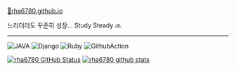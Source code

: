 
[📘rha6780.github.io](https://rha6780.github.io/)

느리더라도 꾸준히 성장... Study Steady 🔜

---

 <img alt="JAVA" src ="https://img.shields.io/badge/JAVA-FAAC58.svg?&style=for-the-badge&logo=JAVA&logoColor=black"/> <img alt="Django" src ="https://img.shields.io/badge/Django-04B431.svg?&style=for-the-badge&logo=Django&logoColor=white"/> <img alt="Ruby" src ="https://img.shields.io/badge/Ruby-FA5858.svg?&style=for-the-badge&logo=Ruby&logoColor=white"/> <img alt="GithubAction" src ="https://img.shields.io/badge/Github_Action-6E6E6E.svg?&style=for-the-badge&logo=github&logoColor=white"/>
 
[![rha6780 GitHub Status](https://github-readme-stats.vercel.app/api?username=rha6780)](https://github.com/rha6780/github-readme-stats) [![rha6780 github stats](https://github-readme-stats.vercel.app/api/top-langs/?username=rha6780&show_icons=true&hide_border=true&title_color=004386&icon_color=004386&layout=compact)](https://github.com/rha6780)
